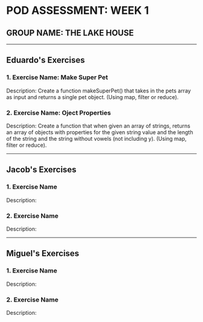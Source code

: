 # POD ASSESSMENT: WEEK 1

## GROUP NAME: THE LAKE HOUSE

---

## Eduardo's Exercises

### 1. Exercise Name:  Make Super Pet

Description: Create a function makeSuperPet() that takes in the pets array as input and returns a single pet object. (Using map, filter or reduce).

### 2. Exercise Name:  Oject Properties

Description: Create a function that when given an array of strings, returns an array of objects with properties
             for the given string value and the length of the string and the string without vowels (not including y). (Using map, filter or reduce).

---

## Jacob's Exercises

### 1. Exercise Name

Description:

### 2. Exercise Name

Description:

---

## Miguel's Exercises

### 1. Exercise Name

Description:

### 2. Exercise Name

Description:

